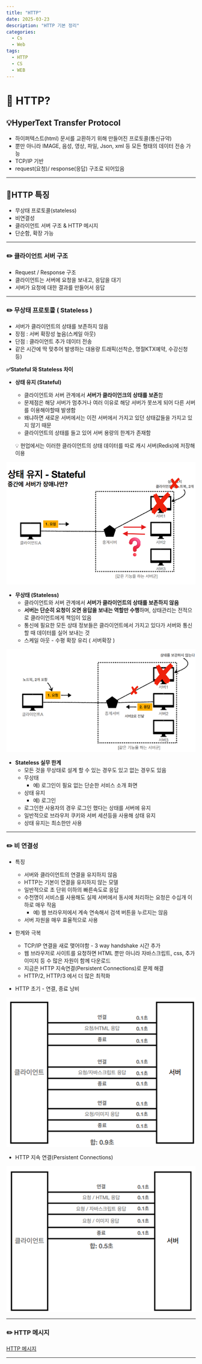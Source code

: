 ```yaml
---
title: "HTTP"
date: 2025-03-23
description: "HTTP 기본 정리"
categories: 
  - Cs
  - Web
tags: 
  - HTTP
  - CS
  - WEB
---
```

# 🤷 HTTP?

## 💡HyperText Transfer Protocol

- 하이퍼텍스트(html) 문서를 교환하기 위해 만들어진 프로토콜(통신규약)
- 뿐만 아니라 IMAGE, 음성, 영상, 파일, Json, xml 등 모든 형태의 데이터 전송 가능
- TCP/IP 기반
- request(요청)/ response(응답) 구조로 되어있음

---

## 📌HTTP 특징

- 무상태 프로토콜(stateless)
- 비연결성
- 클라이언트 서버 구조 & HTTP 메시지
- 단순함, 확장 가능

---

### ✏️ 클라이언트 서버 구조

- Request / Response 구조
- 클라이언트는 서버에 요청을 보내고, 응답을 대기
- 서버가 요청에 대한 결과를 만들어서 응답

---

### ✏️ 무상태 프로토콜 ( Stateless )

- 서버가 클라이언트의 상태를 보존하지 않음
- 장점 : 서버 확장성 높음(스케일 아웃)
- 단점 : 클라이언트 추가 데이터 전송
- 같은 시간에 딱 맞추어 발생하는 대용량 트래픽(선착순, 명절KTX예약, 수강신청 등)

**✅Stateful 와 Stateless 차이**

- **상태 유지 (Stateful)**
    - 클라이언트와 서버 관계에서 **서버가 클라이언크의 상태를 보존**함
    - 문제점은 해당 서버가 멈추거나 여러 이유로 해당 서버가 못쓰게 되어 다른 서버를 이용해야할때 발생함
    - 왜냐하면 새로운 서버에서는 이전 서버에서 가지고 있던 상태값들을 가지고 있지 않기 때문
    - 클라이언트의 상태를 들고 있어 서버 용량의 한계가 존재함
    
    <aside class="notion_callout">
    
    💡 현업에서는 이러한 클라이언트의 상태 데이터를 따로 캐시 서버(Redis)에 저장해 이용
    
    </aside>
    

![image.png](/assets/post_img/250323/http_image.png)

- **무상태 (Stateless)**
    - 클라이언트와 서버 관계에서 **서버가 클라이언트의 상태를 보존하지 않음**
    - **서버는 단순히 요청이 오면 응답을 보내는 역할만 수행**하며, 상태관리는 전적으로 클라이언트에게 책임이 있음
    - 통신에 필요한 모든 상태 정보들은 클라이언트에서 가지고 있다가 서버와 통신할 때 데이터를 실어 보내는 것
    - 스케일 아웃 - 수평 확장 유리 ( 서버확장 )

![image.png](/assets/post_img/250323/http_image1.png)

- **Stateless 실무 한계**
    - 모든 것을 무상태로 설계 할 수 있는 경우도 있고 없는 경우도 있음
    - 무상태
        - 예) 로그인이 필요 없는 단순한 서비스 소개 화면
    - 상태 유지
        - 예) 로그인
    - 로그인한 사용자의 경우 로그인 했다는 상태를 서버에 유지
    - 일반적으로 브라우저 쿠키와 서버 세션등을 사용해 상태 유지
    - 상태 유지는 최소한만 사용

---

### ✏️ 비 연결성

- 특징
    - 서버와 클라이언트의 연결을 유지하지 않음
    - HTTP는 기본이 연결을 유지하지 않는 모델
    - 일반적으로 초 단위 이하의 빠른속도로 응답
    - 수천명이 서비스를 사용해도 실제 서버에서 동시에 처리하는 요청은 수십개 이하로 매우 작음
        - 예) 웹 브라우저에서 계속 연속해서 검색 버튼을 누르지는 않음
    - 서버 자원을 매우 효율적으로 사용

- 한계와 극복
    - TCP/IP 연결을 새로 맺어야함 - 3 way handshake 시간 추가
    - 웹 브라우저로 사이트를 요청하면 HTML 뿐만 아니라 자바스크립트, css, 추가 이미지 등 수 많은 자원이 함께 다운로드
    - 지금은 HTTP 지속연결(Persistent Connections)로 문제 해결
    - HTTP/2, HTTP/3 에서 더 많은 최적화

- HTTP 초기 - 연결, 종료 낭비

![image.png](/assets/post_img/250323/http_image2.png)

- HTTP 지속 연결(Persistent Connections)

![image.png](/assets/post_img/250323/http_image3.png)

---

### ✏️  HTTP 메시지

 [HTTP 메시지](/sujin31/posts/HTTP-MESSAGE) 

---
